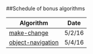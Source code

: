 ##Schedule of bonus algorithms

| Algorithm                      | Date          |
| ------------------------------ |:-------------:|
| [make-change](make-change.md)  | 5/2/16        |
| [object-navigation](navigating-objects.md)  | 5/4/16        |
